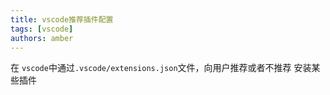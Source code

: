 ```yaml
---
title: vscode推荐插件配置
tags: [vscode]
authors: amber
---
```


在 `vscode`中通过`.vscode/extensions.json`文件，向用户推荐或者不推荐 安装某些插件